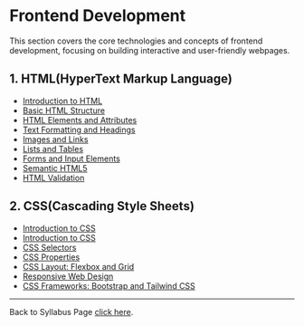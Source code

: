 # Frontend Development

This section covers the core technologies and concepts of frontend development, focusing on building interactive and user-friendly webpages.

## 1. HTML(HyperText Markup Language)

- [Introduction to HTML](HTML_CSS/HtmlIntro.md)
- [Basic HTML Structure](HTML_CSS/BasicStructure.md)
- [HTML Elements and Attributes](HTML_CSS/ElementsAttributes.md)
- [Text Formatting and Headings](HTML_CSS/TextFormatting.md)
- [Images and Links](HTML_CSS/ImagesLinks.md)
- [Lists and Tables](HTML_CSS/ListsTables.md)
- [Forms and Input Elements](HTML_CSS/Forms.md)
- [Semantic HTML5](HTML_CSS/SemanticHTML.md)
- [HTML Validation](HTML_CSS/HTMLValidation.md)

## 2. CSS(Cascading Style Sheets)

- [Introduction to CSS](HTML_CSS/CSSIntro.md)
- [Introduction to CSS](HTML_CSS/CSSIntro.md)
- [CSS Selectors](HTML_CSS/CSSSelectors.md)
- [CSS Properties](HTML_CSS/CSSProperties.md)
- [CSS Layout: Flexbox and Grid](HTML_CSS/CSSLayout.md)
- [Responsive Web Design](HTML_CSS/ResponsiveDesign.md)
- [CSS Frameworks: Bootstrap and Tailwind CSS](HTML_CSS/CSSFrameworks.md)

---

Back to Syllabus Page [click here](https://sumit7739.github.io/Webdev/Learning_Path.html).

